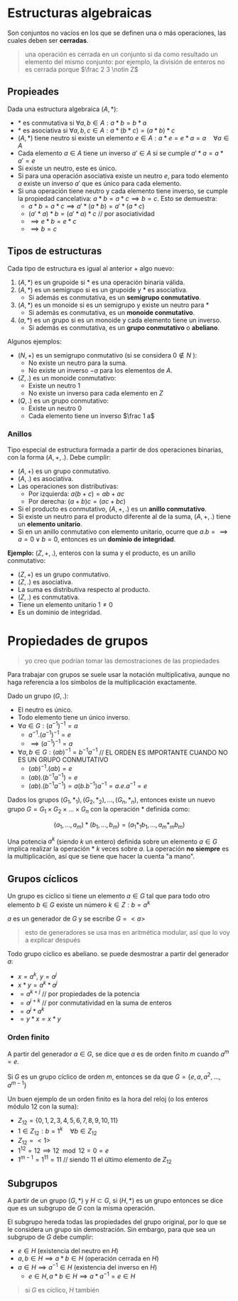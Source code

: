 # Estructuras algebraicas

Son conjuntos no vacíos en los que se definen una o más operaciones, las cuales deben ser **cerradas**.

> una operación es cerrada en un conjunto si da como resultado un elemento del mismo conjunto: por ejemplo, la división de enteros no es cerrada porque $\frac 2 3 \notin Z$
## Propieades

Dada una estructura algebraica $(A,\ast)$:
* $\ast$ es conmutativa si $\forall a,b \in A : a \ast b = b \ast a$
* $\ast$ es asociativa si $\forall a,b,c \in A : a \ast (b \ast c) = (a \ast b) \ast c$
* $(A,\ast)$ tiene neutro si existe un elemento $e \in A : a \ast e = e \ast a = a \quad \forall a \in A$
* Cada elemento $a \in A$ tiene un inverso $a' \in A$ si se cumple $a' \ast a = a \ast a' = e$
* Si existe un neutro, este es único.
* Si para una operación asociativa existe un neutro $e$, para todo elemento $a$ existe un inverso $a'$ que es único para cada elemento.
* Si una operación tiene neutro y cada elemento tiene inverso, se cumple la propiedad cancelativa: $a \ast b = a \ast c \implies b = c$. Esto se demuestra:
    * $a \ast b = a \ast c \implies a' \ast (a \ast b) = a' \ast (a \ast c)$
    * $(a' \ast a) \ast b = (a' \ast a) \ast c$ // por asociatividad
    * $\implies e \ast b = e \ast c$
    * $\implies b = c$

## Tipos de estructuras

Cada tipo de estructura es igual al anterior + algo nuevo:
1. $(A, \ast)$ es un grupoide si $\ast$ es una operación binaria válida.
1. $(A, \ast)$ es un semigrupo si es un grupoide y $\ast$ es asociativa.
    * Si además es conmutativa, es un **semigrupo conmutativo**.
1. $(A, \ast)$ es un monoide si es un semigrupo y existe un neutro para $\ast$
    * Si además es conmutativa, es un **monoide conmutativo**.
1. $(a, \ast)$ es un grupo si es un monoide y cada elemento tiene un inverso.
    * Si además es conmutativa, es un **grupo conmutativo** o **abeliano**.

Algunos ejemplos:
* $(N,+)$ es un semigrupo conmutativo (si se considera $0 \notin N$ ):
    * No existe un neutro para la suma.
    * No existe un inverso $-a$ para los elementos de $A$.
* $(Z,.)$ es un monoide conmutativo:
    * Existe un neutro $1$
    * No existe un inverso para cada elemento en $Z$
* $(Q,.)$ es un grupo conmutativo:
    * Existe un neutro $0$
    * Cada elemento tiene un inverso $\frac 1 a$

### Anillos

Tipo especial de estructura formada a partir de dos operaciones binarias, con la forma $(A,+,.)$. Debe cumplir:
* $(A,+)$ es un grupo conmutativo.
* $(A,.)$ es asociativa.
* Las operaciones son distributivas:
    * Por izquierda: $a(b+c) = ab + ac$
    * Por derecha: $(a+b)c = (ac + bc)$
* Si el producto es conmutativo, $(A,+,.)$ es un **anillo conmutativo**.
* Si existe un neutro para el producto diferente al de la suma, $(A,+,.)$ tiene un **elemento unitario**.
* Si en un anillo conmutativo con elemento unitario, ocurre que $a.b = \implies a=0 \lor b = 0$, entonces es un **dominio de integridad**.

**Ejemplo:** $(Z,+,.)$, enteros con la suma y el producto, es un anillo conmutativo:
* $(Z,+)$ es un grupo conmutativo.
* $(Z,.)$ es asociativa.
* La suma es distributiva respecto al producto.
* $(Z,.)$ es conmutativa.
* Tiene un elemento unitario $1 \ne 0$
* Es un dominio de integridad.

# Propiedades de grupos

> yo creo que podrían tomar las demostraciones de las propiedades

Para trabajar con grupos se suele usar la notación multiplicativa, aunque no haga referencia a los símbolos de la multiplicación exactamente.

Dado un grupo $(G,.)$:
* El neutro es único.
* Todo elemento tiene un único inverso.
* $\forall a \in G : (a^{-1})^{-1} = a$
    * $a^{-1}. (a^{-1})^{-1} = e$
    * $\implies (a^{-1})^{-1} = a$
* $\forall a,b \in G: (ab)^{-1} = b^{-1}a^{-1}$ // EL ORDEN ES IMPORTANTE CUANDO NO ES UN GRUPO CONMUTATIVO
    * $(ab)^{-1}.(ab) = e$
    * $(ab).(b^{-1}a^{-1}) = e$
    * $(ab).(b^{-1}a^{-1}) = a(b.b^{-1})a^{-1} = a.e.a^{-1} = e$

Dados los grupos $(G_1, \ast_1), (G_2, \ast_2), ... , (G_n, \ast_n)$, entonces existe un nuevo grupo $G = G_1 \times G_2 \times ... \times G_n$ con la operación $\ast$ definida como:

$$(a_1, ..., a_m) \ast (b_1, ..., b_m) = (a_1 \ast_1 b_1, ..., a_m \ast_m b_m)$$

Una potencia $a^k$ (siendo $k$ un entero) definida sobre un elemento $a \in G$ implica realizar la operación $\ast$ $k$ veces sobre $a$. La operación **no siempre** es la multiplicación, así que se tiene que hacer la cuenta "a mano".

## Grupos cíclicos

Un grupo es cíclico si tiene un elemento $a \in G$ tal que para todo otro elemento $b \in G$ existe un número $k \in Z: b = a^k$

$a$ es un generador de $G$ y se escribe $G = <a>$

> esto de generadores se usa mas en aritmética modular, así que lo voy a explicar después

Todo grupo cíclico es abeliano. se puede desmostrar a partir del generador $a$:
* $x = a^k,\ y = a^j$
* $x \ast y = a^k \ast a^j$
* $= a^{k+j}$ // por propiedades de la potencia
* $= a^{j+k}$ // por conmutatividad en la suma de enteros
* $= a^j \ast a^k$
* $= y \ast x = x \ast y$

### Orden finito

A partir del generador $a \in G$, se dice que $a$ es de orden finito $m$ cuando $a^m = e$.

Si $G$ es un grupo cíclico de orden $m$, entonces se da que $G = \{ e, a, a^2, ..., a^{m-1} \}$

Un buen ejemplo de un orden finito es la hora del reloj (o los enteros módulo 12 con la suma):
* $Z_{12} = \{ 0, 1, 2, 3, 4, 5, 6, 7, 8, 9, 10, 11\}$
* $1  \in Z_{12} : b = 1^k \quad \forall b \in Z_{12}$
* $Z_{12} = <1>$
* $1^{12} = 12 \implies 12 \mod 12 = 0 = e$
* $1^{m-1} = 1^{11} = 11$ // siendo 11 el último elemento de $Z_{12}$

## Subgrupos

A partir de un grupo $(G,\ast)$ y $H \subset G$, si $(H,\ast)$ es un grupo entonces se dice que es un subgrupo de $G$ con la misma operación.

El subgrupo hereda todas las propiedades del grupo original, por lo que se le considera un grupo sin demostración. Sin embargo, para que sea un subgrupo de $G$ debe cumplir:
* $e \in H$ (existencia del neutro en $H$)
* $a,b \in H \implies a \ast b \in H$ (operación cerrada en $H$)
* $a \in H \implies a^{-1} \in H$ (existencia del inverso en $H$)
    * $e \in H, a \ast b \in H \implies a \ast a^{-1} = e \in H$

> si $G$ es cíclico, $H$ también